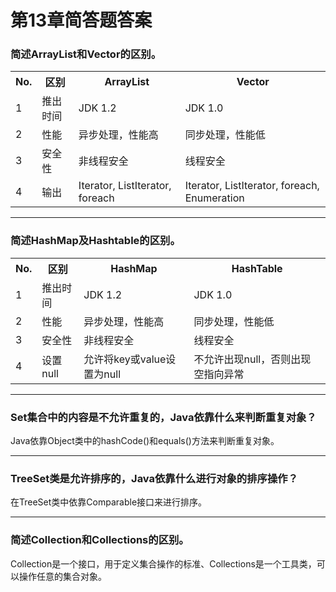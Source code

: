 # 第13章简答题答案

### 简述ArrayList和Vector的区别。

<table>
    <tr>
        <th>No.</th>
        <th>区别</th>
        <th>ArrayList</th>
        <th>Vector</th>
    </tr>
    <tr>
        <td>1</td>
        <td>推出时间</td>
        <td>JDK 1.2</td>
        <td>JDK 1.0</td>
    </tr>
    <tr>
        <td>2</td>
        <td>性能</td>
        <td>异步处理，性能高</td>
        <td>同步处理，性能低</td>
    </tr>
    <tr>
        <td>3</td>
        <td>安全性</td>
        <td>非线程安全</td>
        <td>线程安全</td>
    </tr>
    <tr>
        <td>4</td>
        <td>输出</td>
        <td>Iterator, ListIterator, foreach</td>
        <td>Iterator, ListIterator, foreach, Enumeration</td>
    </tr>
</table>

---
 
### 简述HashMap及Hashtable的区别。

<table>
    <tr>
        <th>No.</th>
        <th>区别</th>
        <th>HashMap</th>
        <th>HashTable</th>
    </tr>
    <tr>
        <td>1</td>
        <td>推出时间</td>
        <td>JDK 1.2</td>
        <td>JDK 1.0</td>
    </tr>
    <tr>
        <td>2</td>
        <td>性能</td>
        <td>异步处理，性能高</td>
        <td>同步处理，性能低</td>
    </tr>
    <tr>
        <td>3</td>
        <td>安全性</td>
        <td>非线程安全</td>
        <td>线程安全</td>
    </tr>
    <tr>
        <td>4</td>
        <td>设置 null</td>
        <td>允许将key或value设置为null</td>
        <td>不允许出现null，否则出现空指向异常</td>
    </tr>
</table>

---

### Set集合中的内容是不允许重复的，Java依靠什么来判断重复对象？

Java依靠Object类中的hashCode()和equals()方法来判断重复对象。

---

### TreeSet类是允许排序的，Java依靠什么进行对象的排序操作？

在TreeSet类中依靠Comparable接口来进行排序。

---

### 简述Collection和Collections的区别。

Collection是一个接口，用于定义集合操作的标准、Collections是一个工具类，可以操作任意的集合对象。
